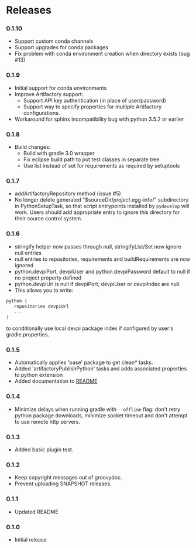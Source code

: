 # Releases

### 0.1.10

- Support custom conda channels
- Support upgrades for conda packages
- Fix problem with conda environment creation when directory exists (bug #13)

### 0.1.9

- Initial support for conda environments
- Improve Artifactory support:
  - Support API key authentication (in place of user/password)
  - Support way to specify properties for multiple Artifactory configurations.
- Workaround for sphinx incompatibility bug with python 3.5.2 or earlier

### 0.1.8

- Build changes:
  - Build with gradle 3.0 wrapper
  - Fix eclipse build path to put test classes in separate tree
  - Use list instead of set for requirements as required by setuptools

### 0.1.7

- addArtifactoryRepository method (issue #5)
- No longer delete generated "$sourceDir/*project*.egg-info/" subdirectory in PythonSetupTask, so that script entrypoints installed by `pydevelop` will work. Users should add appropriate entry to ignore this directory for their source control system.

### 0.1.6

- stringify helper now passes through null, stringifyList/Set now ignore null entries
- null entries to repositories, requirements and buildRequirements are now ignored
- python.devpiPort, devpiUser and python.devpiPassword default to null if no project property defined
- python.devpiUrl is null if devpiPort, devpiUser or devpiIndex are null.
- This allows you to write:

~~~groovy
python {
   repositories devpiUrl
   ...
}
~~~

to conditionally use local devpi package index if configured by user's gradle.properties.

### 0.1.5

- Automatically applies 'base' package to get clean* tasks.
- Added 'artifactoryPublishPython' tasks and adds associated properties to python extension
- Added documentation to [README](README.md)

### 0.1.4

- Minimize delays when running gradle with `--offline` flag: don't retry python package downloads, minimize socket timeout and don't attempt to use remote http servers.

### 0.1.3

- Added basic plugin test.

### 0.1.2

- Keep copyright messages out of groovydoc.
- Prevent uploading SNAPSHOT releases.

### 0.1.1

- Updated README

### 0.1.0

- Initial release


